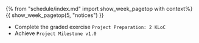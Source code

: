 {% from "schedule/index.md" import show_week_pagetop with context%}
{{ show_week_pagetop(5, "notices") }}

- Complete the graded exercise `Project Preparation: 2 KLoC`
- Achieve `Project Milestone v1.0`
